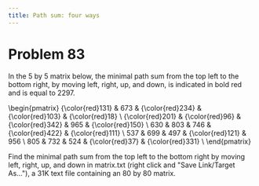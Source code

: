 ```yaml
---
title: Path sum: four ways
---
```

# Problem 83

In the 5 by 5 matrix below, the minimal path sum from the top left to the bottom right, by moving left, right, up, and down, is indicated in bold red and is equal to 2297.

\begin{pmatrix}
{\color{red}131} & 673 & {\color{red}234} & {\color{red}103} & {\color{red}18} \\
{\color{red}201} & {\color{red}96} & {\color{red}342} & 965 & {\color{red}150} \\
630 & 803 & 746 & {\color{red}422} & {\color{red}111} \\
537 & 699 & 497 & {\color{red}121} & 956 \\
805 & 732 & 524 & {\color{red}37} & {\color{red}331} \\
\end{pmatrix}

Find the minimal path sum from the top left to the bottom right by moving left, right, up, and down in matrix.txt (right click and "Save Link/Target As..."), a 31K text file containing an 80 by 80 matrix.